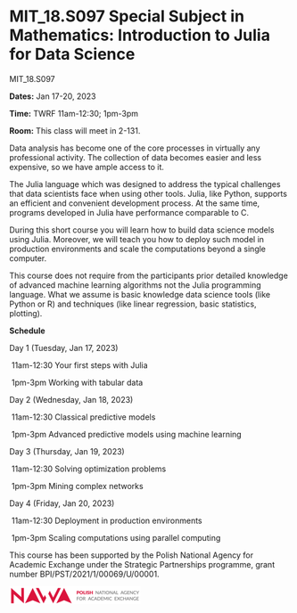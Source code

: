 # MIT_18.S097 Special Subject in Mathematics: Introduction to Julia for Data Science
MIT_18.S097

**Dates:** Jan 17-20, 2023

**Time:** TWRF 11am-12:30; 1pm-3pm

**Room:** This class will meet in 2-131.



Data analysis has become one of the core processes in virtually any professional activity. The collection of data becomes easier and less expensive, so we have ample access to it.

The Julia language which was designed to address the typical challenges that data scientists face when using other tools. Julia, like Python, supports an efficient and convenient development process. At the same time, programs developed in Julia have performance comparable to C.

During this short course you will learn how to build data science models using Julia. Moreover, we will teach you how to deploy such model in production environments and scale the computations beyond a single computer.

This course does not require from the participants prior detailed knowledge of advanced machine learning algorithms not the Julia programming language. What we assume is basic knowledge data science tools (like Python or R) and techniques (like linear regression, basic statistics, plotting).



**Schedule** 

Day 1 (Tuesday, Jan 17, 2023) 

​	11am-12:30 Your first steps with Julia 

​	1pm-3pm Working with tabular data 

Day 2 (Wednesday, Jan 18, 2023) 

​	11am-12:30 Classical predictive models 

​	1pm-3pm Advanced predictive models using machine learning 

Day 3 (Thursday, Jan 19, 2023) 

​	11am-12:30 Solving optimization problems 

​	1pm-3pm Mining complex networks 

Day 4 (Friday, Jan 20, 2023)

​	11am-12:30 Deployment in production environments

​	1pm-3pm Scaling computations using parallel computing 



This course has been supported by the Polish  National Agency for Academic Exchange under  the Strategic Partnerships programme, grant  number BPI/PST/2021/1/00069/U/00001. 



![img](nawalogo.png)
